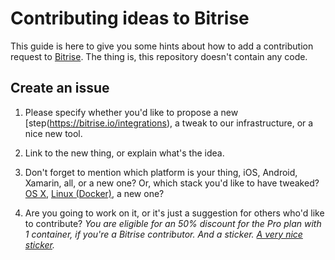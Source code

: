 # Contributing ideas to Bitrise

This guide is here to give you some hints about how to add a contribution request to [Bitrise](https://bitrise.io). The thing is, this repository doesn't contain any code.

## Create an issue

1. Please specify whether you'd like to propose a new [step(https://bitrise.io/integrations), a tweak to our infrastructure, or a nice new tool.

2. Link to the new thing, or explain what's the idea.

3. Don't forget to mention which platform is your thing, iOS, Android, Xamarin, all, or a new one? Or, which stack you'd like to have tweaked? [OS X](https://github.com/bitrise-io/osx-box-bootstrap), [Linux (Docker)](https://github.com/bitrise-docker/bitrise-base), a new one?

3. Are you going to work on it, or it's just a suggestion for others who'd like to contribute? *You are eligible for an 50% discount for the Pro plan with 1 container, if you're a Bitrise contributor. And a sticker. [A very nice sticker](http://blog.bitrise.io/images/contributor_mockup.jpg).*
